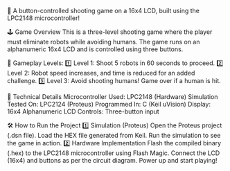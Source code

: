 🚀 A button-controlled shooting game on a 16x4 LCD, built using the LPC2148 microcontroller!

🕹️ Game Overview
This is a three-level shooting game where the player must eliminate robots while avoiding humans. The game runs on an alphanumeric 16x4 LCD and is controlled using three buttons.

🎯 Gameplay Levels:
1️⃣ Level 1: Shoot 5 robots in 60 seconds to proceed.
2️⃣ Level 2: Robot speed increases, and time is reduced for an added challenge.
3️⃣ Level 3: Avoid shooting humans! Game over if a human is hit.

🔧 Technical Details
Microcontroller Used: LPC2148 (Hardware)
Simulation Tested On: LPC2124 (Proteus)
Programmed In: C (Keil uVision)
Display: 16x4 Alphanumeric LCD
Controls: Three-button input

🛠️ How to Run the Project
1️⃣ Simulation (Proteus)
Open the Proteus project (.dsn file).
Load the HEX file generated from Keil.
Run the simulation to see the game in action.
2️⃣ Hardware Implementation
Flash the compiled binary (.hex) to the LPC2148 microcontroller using Flash Magic.
Connect the LCD (16x4) and buttons as per the circuit diagram.
Power up and start playing!
